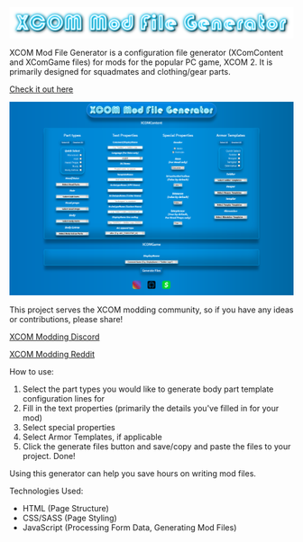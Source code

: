 

![XCOM Mod File Generator Logo](https://github.com/cjrcodes/XCOM-Mod-File-Generator/blob/master/images/xcomheaderimg.jpg)

XCOM Mod File Generator is a configuration file generator (XComContent and XComGame files) for mods for the popular PC game, XCOM 2. It is primarily designed for squadmates and clothing/gear parts.

[Check it out here](https://cjrcodes.github.io/XCOM-Mod-File-Generator/ "XCOM Mod File Generator")

![Project Preview](https://github.com/cjrcodes/XCOM-Mod-File-Generator/blob/master/images/projectpreview.png)

This project serves the XCOM modding community, so if you have any ideas or contributions, please share!

[XCOM Modding Discord](https://discord.gg/QS6V6gb7K8)

[XCOM Modding Reddit](https://www.reddit.com/r/xcom2mods/)

How to use:

1. Select the part types you would like to generate body part template configuration lines for
2. Fill in the text properties (primarily the details you've filled in for your mod) 
3. Select special properties
4. Select Armor Templates, if applicable
5. Click the generate files button and save/copy and paste the files to your project. Done!

Using this generator can help you save hours on writing mod files.

Technologies Used:

* HTML (Page Structure)
* CSS/SASS (Page Styling)
* JavaScript (Processing Form Data, Generating Mod Files)
